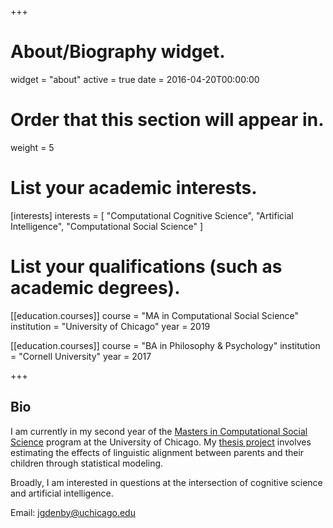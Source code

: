+++
# About/Biography widget.
widget = "about"
active = true
date = 2016-04-20T00:00:00

# Order that this section will appear in.
weight = 5

# List your academic interests.
[interests]
  interests = [
    "Computational Cognitive Science",
    "Artificial Intelligence",
    "Computational Social Science"
  ]

# List your qualifications (such as academic degrees).

[[education.courses]]
  course = "MA in Computational Social Science"
  institution = "University of Chicago"
  year = 2019

[[education.courses]]
  course = "BA in Philosophy & Psychology"
  institution = "Cornell University"
  year = 2017

+++

## Bio

I am currently in my second year of the [Masters in Computational Social Science](https://macss.uchicago.edu/) program at the University of Chicago. My [thesis project](https://github.com/callab/ldp-alignment) involves estimating the effects of linguistic alignment between parents and their children through statistical modeling.

Broadly, I am interested in questions at the intersection of cognitive science and artificial intelligence.

Email: [jgdenby@uchicago.edu](mailto:jgdenby@uchicago.edu)
